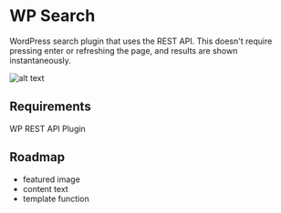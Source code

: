 # WP Search

WordPress search plugin that uses the REST API. This doesn't require pressing enter or refreshing the page, and results are shown instantaneously.

![alt text](https://s3.amazonaws.com/f.cl.ly/items/2e33271b2v0o3K3X2x0U/Screen%20Recording%202015-06-10%20at%2005.32%20PM.gif "What it does")

## Requirements

WP REST API Plugin

## Roadmap
- featured image 
- content text 
- template function 